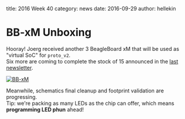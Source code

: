 title:    2016 Week 40
category: news
date:     2016-09-29
author:   hellekin

# BB-xM Unboxing

Hooray!  Joerg received another 3 BeagleBoard xM that will be used as
"virtual SoC" for `proto_v2`.  
Six more are coming to complete the stock of 15 announced in the [last
newsletter](https://neo900.org/news/neo900-update-2016-09-22).

[![BB-xM](/static/misc/20160923_BB-mX.jpg)](http://maemo.cloud-7.de/share-service/20160923_009.jpg)

Meanwhile, schematics final cleanup and footprint validation are
progressing.  
Tip: we're packing as many LEDs as the chip can offer, which means
**programming LED phun** ahead!


